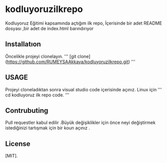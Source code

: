 # kodluyoruzilkrepo
Kodluyoruz Eğitimi kapsamında açtığım ilk repo, İçerisinde bir adet README dosyası ,bir adet de index.html barındırıyor
## Installatıon
Öncelikle projeyi clonelayın.
'''
[git clone] (https://github.com/RUMEYSAAkkaya/kodluyoruzilkrepo.git)
'''

## USAGE 
Projeyi cloneladıktan sonra visual studio code içerisinde açınız.
Linux için 
'''
cd kodluyoruz ilk repo 
code. 
'''

## Contrubuting
Pull requestler kabul edilir .Büyük değişiklikler için önce neyi değiştirmek istediğinizi tartışmak için bir koun açınız .
## License
[MIT].


